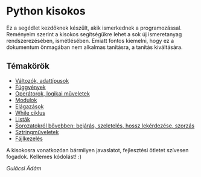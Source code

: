 # Python kisokos

Ez a segédlet kezdőknek készült, akik ismerkednek a programozással. 
Reményeim szerint a kisokos segítségükre lehet a sok új ismeretanyag rendszerezésében, ismétlésében.
Emiatt fontos kiemelni, hogy ez a dokumentum önmagában nem alkalmas tanításra, a tanítás kiváltására.

## Témakörök
- [Változók, adattípusok](valtozok_adattipusok/valtozok_adattipusok.md)
- [Függvények](fuggvenyek/fuggvenyek.md)
- [Operátorok, logikai műveletek](operatorok/operatorok.md)
- [Modulok](modulok/modulok.md)
- [Elágazások](elagazasok/elagazasok.md)
- [While ciklus](while_ciklus/while_ciklus.md)
- [Listák](listak/listak.md)
- [Sorozatokról bővebben: bejárás, szeletelés, hossz lekérdezése, szorzás](sorozatok/sorozatok.md)
- [Sztringműveletek](sztringmuveletek/sztringmuveletek.md)
- [Fájlkezelés](fajlkezeles/fajlkezeles.md)

A kisokosra vonatkozóan bármilyen javaslatot, fejlesztési ötletet szívesen fogadok. Kellemes kódolást! :)

*Gulácsi Ádám*
